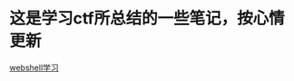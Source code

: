 # 这是学习ctf所总结的一些笔记，按心情更新

[webshell学习](https://github.com/bmth666/bmth_notes/blob/main/webshell%E5%AD%A6%E4%B9%A0.md)
